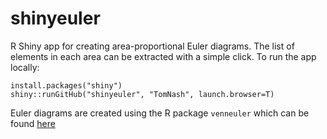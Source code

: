# shinyeuler
R Shiny app for creating area-proportional Euler diagrams. The list of elements in each area can be extracted with a simple click. To run the app locally:

```
install.packages("shiny")
shiny::runGitHub("shinyeuler", "TomNash", launch.browser=T)
```

Euler diagrams are created using the R package `venneuler` which can be found [here](https://cran.r-project.org/web/packages/venneuler/index.html)
